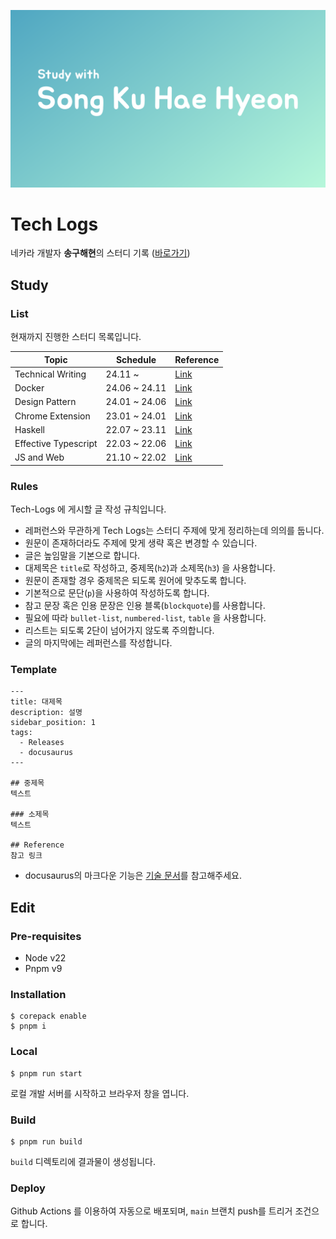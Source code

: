 ![Social-Card](/static/img/social-card.png)

# Tech Logs

네카라 개발자 **송구해현**의 스터디 기록 ([바로가기](https://song-ku-hae-hyeon.github.io/tech-logs/))

## Study

### List

현재까지 진행한 스터디 목록입니다.

| Topic                | Schedule      | Reference                                                    |
| -------------------- | ------------- | ------------------------------------------------------------ |
| Technical Writing    | 24.11 ~       | [Link](https://developers.google.com/tech-writing/overview)  |
| Docker               | 24.06 ~ 24.11 | [Link](https://www.yes24.com/Product/Goods/108431011)        |
| Design Pattern       | 24.01 ~ 24.06 | [Link](https://refactoring.guru/ko)                          |
| Chrome Extension     | 23.01 ~ 24.01 | [Link](https://github.com/song-ku-hae-hyeon/BTB)             |
| Haskell              | 22.07 ~ 23.11 | [Link](https://wikidocs.net/book/204)                        |
| Effective Typescript | 22.03 ~ 22.06 | [Link](https://www.yes24.com/Product/Goods/102124327)        |
| JS and Web           | 21.10 ~ 22.02 | [Link](https://github.com/song-ku-hae-hyeon/We-dont-know-JS) |

### Rules

Tech-Logs 에 게시할 글 작성 규칙입니다.

- 레퍼런스와 무관하게 Tech Logs는 스터디 주제에 맞게 정리하는데 의의를 둡니다.
- 원문이 존재하더라도 주제에 맞게 생략 혹은 변경할 수 있습니다.
- 글은 높임말을 기본으로 합니다.
- 대제목은 `title`로 작성하고, 중제목(`h2`)과 소제목(`h3`) 을 사용합니다.
- 원문이 존재할 경우 중제목은 되도록 원어에 맞추도록 합니다.
- 기본적으로 문단(`p`)을 사용하여 작성하도록 합니다.
- 참고 문장 혹은 인용 문장은 인용 블록(`blockquote`)를 사용합니다.
- 필요에 따라 `bullet-list`, `numbered-list`, `table` 을 사용합니다.
- 리스트는 되도록 2단이 넘어가지 않도록 주의합니다.
- 글의 마지막에는 레퍼런스를 작성합니다.

### Template

```
---
title: 대제목
description: 설명
sidebar_position: 1
tags:
  - Releases
  - docusaurus
---

## 중제목
텍스트

### 소제목
텍스트

## Reference
참고 링크

```

- docusaurus의 마크다운 기능은 [기술 문서](https://docusaurus.io/docs/markdown-features)를 참고해주세요.

## Edit

### Pre-requisites

- Node v22
- Pnpm v9

### Installation

```
$ corepack enable
$ pnpm i
```

### Local

```
$ pnpm run start
```

로컬 개발 서버를 시작하고 브라우저 창을 엽니다.

### Build

```
$ pnpm run build
```

`build` 디렉토리에 결과물이 생성됩니다.

### Deploy

Github Actions 를 이용하여 자동으로 배포되며, `main` 브랜치 push를 트리거 조건으로 합니다.
